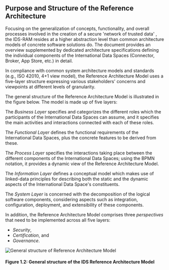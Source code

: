 ## Purpose and Structure of the Reference Architecture ##

Focusing on the generalization of concepts, functionality, and overall
processes involved in the creation of a secure 'network of trusted
data' , the IDS-RAM resides at a higher abstraction level than common
architecture models of concrete software solutions do. The document
provides an overview supplemented by dedicated architecture
specifications defining the individual components of the International
Data Spaces (Connector, Broker, App Store, etc.) in detail.

In compliance with common system architecture models and standards
(e.g., ISO 42010, 4+1 view model), the Reference Architecture Model uses
a five-layer structure expressing various stakeholders' concerns and
viewpoints at different levels of granularity.

The general structure of the Reference Architecture Model is illustrated
in the figure below. The model is made up of five layers:

The *Business Layer* specifies and
categorizes the different roles which the participants of the
International Data Spaces can assume, and it specifies the main
activities and interactions connected with each of these roles.

The *Functional Layer* defines the functional requirements of the
International Data Spaces, plus the concrete features to be derived from
these.

The *Process Layer* specifies the interactions taking place
between the different components of the International Data Spaces; using
the BPMN notation, it provides a dynamic view of the Reference
Architecture Model.

The *Information Layer* defines a conceptual model
which makes use of linked-data principles for describing both the static
and the dynamic aspects of the International Data Space's constituents.

The *System Layer* is concerned with the decomposition of the logical
software components, considering aspects such as integration,
configuration, deployment, and extensibility of these components.

In addition, the Reference Architecture Model comprises three
*perspectives* that need to be implemented across all five layers:

- *Security*,
- *Certification*, and
- *Governance*.

![ General structure of Reference Architecture
Model](../media/image11.png)
#### Figure 1.2: General structure of the IDS Reference Architecture Model
